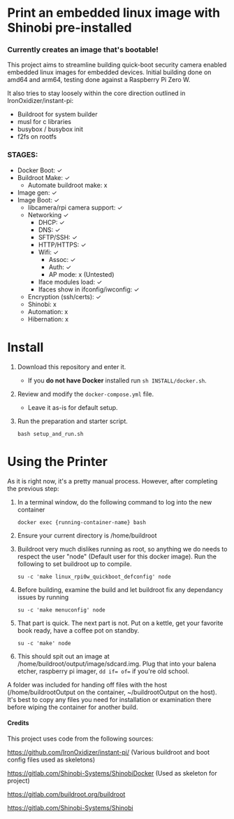 # Print an embedded linux image with Shinobi pre-installed
### Currently creates an image that's bootable! 

This project aims to streamline building quick-boot security camera enabled embedded linux images for embedded devices. Initial building done on amd64 and arm64, testing done against a Raspberry Pi Zero W. 

It also tries to stay loosely within the core direction outlined in IronOxidizer/instant-pi:
- Buildroot for system builder
- musl for c libraries
- busybox / busybox init
- f2fs on rootfs

### STAGES:

- Docker Boot: ✓
- Buildroot Make: ✓
   - Automate buildroot make: x
- Image gen: ✓
- Image Boot: ✓
    - libcamera/rpi camera support: ✓ 
    - Networking ✓
        - DHCP: ✓
        - DNS: ✓
        - SFTP/SSH: ✓
        - HTTP/HTTPS: ✓
        - Wifi: ✓
             - Assoc: ✓
             - Auth: ✓
             - AP mode: x (Untested)
        - Iface modules load: ✓
        - Ifaces show in ifconfig/iwconfig: ✓
    - Encryption (ssh/certs): ✓
    - Shinobi: x
    - Automation: x
    - Hibernation: x

# Install

1. Download this repository and enter it.

    - If you **do not have Docker** installed run `sh INSTALL/docker.sh`.

3. Review and modify the `docker-compose.yml` file. 

    - Leave it as-is for default setup.

4. Run the preparation and starter script.
    ```
    bash setup_and_run.sh
    ```

# Using the Printer

As it is right now, it's a pretty manual process. However, after completing the previous step:

   1. In a terminal window, do the following command to log into the new container
      ```
      docker exec {running-container-name} bash
      ```
   2. Ensure your current directory is /home/buildroot

   3. Buildroot very much dislikes running as root, so anything we do needs to respect the user "node" (Default user for this docker image). Run the following to set buildroot up to compile.
      ```
      su -c 'make linux_rpi0w_quickboot_defconfig' node
        ```
   4. Before building, examine the build and let buildroot fix any dependancy issues by running
      ```
      su -c 'make menuconfig' node
      ```
      
   5. That part is quick. The next part is not. Put on a kettle, get your favorite book ready, have a coffee pot on standby.
      ```
      su -c 'make' node
      ```

   6. This should spit out an image at /home/buildroot/output/image/sdcard.img. Plug that into your balena etcher, raspberry pi imager, `dd if= of=` if you're old school.

A folder was included for handing off files with the host (/home/buildrootOutput on the container, ~/buildrootOutput on the host). It's best to copy any files you need for installation or examination there before wiping the container for another build. 


#### Credits

This project uses code from the following sources: 

https://github.com/IronOxidizer/instant-pi/ (Various buildroot and boot config files used as skeletons)

https://gitlab.com/Shinobi-Systems/ShinobiDocker (Used as skeleton for project)

https://gitlab.com/buildroot.org/buildroot 

https://gitlab.com/Shinobi-Systems/Shinobi 

